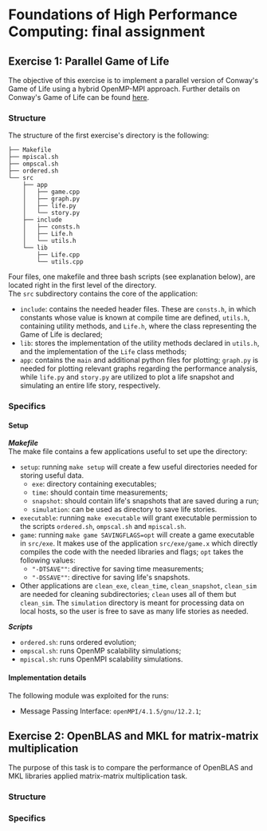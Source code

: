 # Foundations of High Performance Computing: final assignment
## Exercise 1: Parallel Game of Life
The objective of this exercise is to implement a parallel version of Conway's Game of Life using a hybrid OpenMP-MPI approach. Further details on Conway's Game of Life can be found [here](https://en.wikipedia.org/wiki/Conway%27s_Game_of_Life).

### Structure
The structure of the first exercise's directory is the following:
```angular2html
├── Makefile
├── mpiscal.sh
├── ompscal.sh
├── ordered.sh
└── src
    ├── app
    │   ├── game.cpp
    │   ├── graph.py
    │   ├── life.py
    │   └── story.py
    ├── include
    │   ├── consts.h
    │   ├── Life.h
    │   └── utils.h
    └── lib
        ├── Life.cpp
        └── utils.cpp
```
Four files, one makefile and three bash scripts (see explanation below), are located right in the first level of the directory.\
The `src` subdirectory contains the core of the application:
- `include`: contains the needed header files. These are `consts.h`, in which constants whose value is known at compile time are defined, `utils.h`, containing utility methods, and `Life.h`, where the class representing the Game of Life is declared;
- `lib`: stores the implementation of the utility methods declared in `utils.h`, and the implementation of the `Life` class methods;
- `app`: contains the `main` and additional python files for plotting; `graph.py` is needed for plotting relevant graphs regarding the performance analysis, while `life.py` and `story.py` are utilized to plot a life snapshot and simulating an entire life story, respectively.

### Specifics

#### Setup

**_Makefile_** \
The make file contains a few applications useful to set upe the directory:
- `setup`: running `make setup` will create a few useful directories needed for storing useful data. 
  - `exe`: directory containing executables; 
  - `time`: should contain time measurements;
  - `snapshot`: should contain life's snapshots that are saved during a run;
  - `simulation`: can be used as directory to save life stories.
- `executable`: running `make executable` will grant executable permission to the scripts `ordered.sh`, `ompscal.sh` and `mpiscal.sh`.
- `game`: running `make game SAVINGFLAGS=opt` will create a game executable in `src/exe`. It makes use of the application `src/exe/game.x` which directly compiles the code with the needed libraries and flags; `opt` takes the following values:
  - `"-DTSAVE""`: directive for saving time measurements;
  - `"-DSSAVE""`: directive for saving life's snapshots.
- Other applications are `clean_exe`, `clean_time`, `clean_snapshot`, `clean_sim` are needed for cleaning subdirectories; `clean` uses all of them but `clean_sim`. The `simulation` directory is meant for processing data on local hosts, so the user is free to save as many life stories as needed.

**_Scripts_** 
- `ordered.sh`: runs ordered evolution;
- `ompscal.sh`: runs OpenMP scalability simulations;
- `mpiscal.sh`: runs OpenMPI scalability simulations.

#### Implementation details
The following module was exploited for the runs:
- Message Passing Interface: `openMPI/4.1.5/gnu/12.2.1`;

## Exercise 2: OpenBLAS and MKL for matrix-matrix multiplication
The purpose of this task is to compare the performance of OpenBLAS and MKL libraries applied matrix-matrix multiplication task.

### Structure

### Specifics